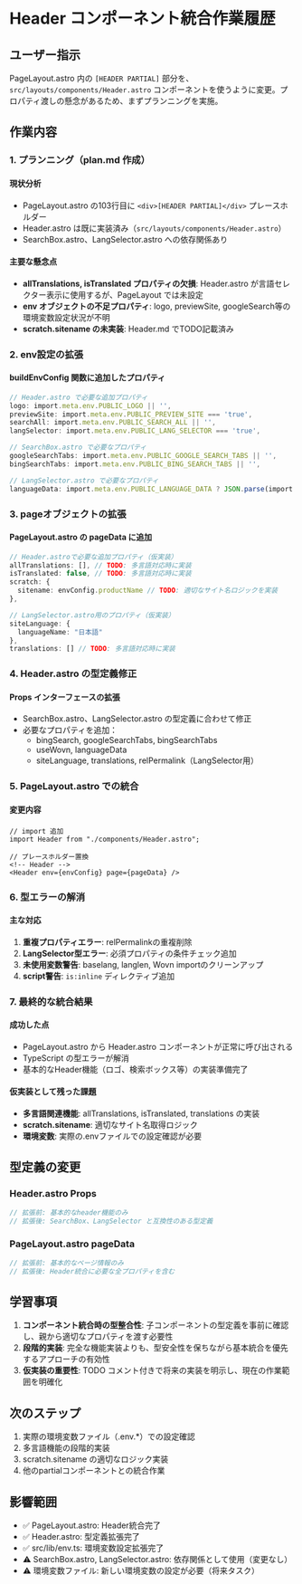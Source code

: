 # Header コンポーネント統合作業履歴

## ユーザー指示

PageLayout.astro 内の `[HEADER PARTIAL]` 部分を、`src/layouts/components/Header.astro` コンポーネントを使うように変更。プロパティ渡しの懸念があるため、まずプランニングを実施。

## 作業内容

### 1. プランニング（plan.md 作成）

#### 現状分析
- PageLayout.astro の103行目に `<div>[HEADER PARTIAL]</div>` プレースホルダー
- Header.astro は既に実装済み（`src/layouts/components/Header.astro`）
- SearchBox.astro、LangSelector.astro への依存関係あり

#### 主要な懸念点
- **allTranslations, isTranslated プロパティの欠損**: Header.astro が言語セレクター表示に使用するが、PageLayout では未設定
- **env オブジェクトの不足プロパティ**: logo, previewSite, googleSearch等の環境変数設定状況が不明
- **scratch.sitename の未実装**: Header.md でTODO記載済み

### 2. env設定の拡張

#### buildEnvConfig 関数に追加したプロパティ
```typescript
// Header.astro で必要な追加プロパティ
logo: import.meta.env.PUBLIC_LOGO || '',
previewSite: import.meta.env.PUBLIC_PREVIEW_SITE === 'true',
searchAll: import.meta.env.PUBLIC_SEARCH_ALL || '',
langSelector: import.meta.env.PUBLIC_LANG_SELECTOR === 'true',

// SearchBox.astro で必要なプロパティ
googleSearchTabs: import.meta.env.PUBLIC_GOOGLE_SEARCH_TABS || '',
bingSearchTabs: import.meta.env.PUBLIC_BING_SEARCH_TABS || '',

// LangSelector.astro で必要なプロパティ
languageData: import.meta.env.PUBLIC_LANGUAGE_DATA ? JSON.parse(import.meta.env.PUBLIC_LANGUAGE_DATA) : undefined
```

### 3. pageオブジェクトの拡張

#### PageLayout.astro の pageData に追加
```typescript
// Header.astroで必要な追加プロパティ（仮実装）
allTranslations: [], // TODO: 多言語対応時に実装
isTranslated: false, // TODO: 多言語対応時に実装
scratch: {
  sitename: envConfig.productName // TODO: 適切なサイト名ロジックを実装
},

// LangSelector.astro用のプロパティ（仮実装）
siteLanguage: {
  languageName: "日本語"
},
translations: [] // TODO: 多言語対応時に実装
```

### 4. Header.astro の型定義修正

#### Props インターフェースの拡張
- SearchBox.astro、LangSelector.astro の型定義に合わせて修正
- 必要なプロパティを追加：
  - bingSearch, googleSearchTabs, bingSearchTabs
  - useWovn, languageData
  - siteLanguage, translations, relPermalink（LangSelector用）

### 5. PageLayout.astro での統合

#### 変更内容
```astro
// import 追加
import Header from "./components/Header.astro";

// プレースホルダー置換
<!-- Header -->
<Header env={envConfig} page={pageData} />
```

### 6. 型エラーの解消

#### 主な対応
1. **重複プロパティエラー**: relPermalinkの重複削除
2. **LangSelector型エラー**: 必須プロパティの条件チェック追加
3. **未使用変数警告**: baselang, langlen, Wovn importのクリーンアップ
4. **script警告**: `is:inline` ディレクティブ追加

### 7. 最終的な統合結果

#### 成功した点
- PageLayout.astro から Header.astro コンポーネントが正常に呼び出される
- TypeScript の型エラーが解消
- 基本的なHeader機能（ロゴ、検索ボックス等）の実装準備完了

#### 仮実装として残った課題
- **多言語関連機能**: allTranslations, isTranslated, translations の実装
- **scratch.sitename**: 適切なサイト名取得ロジック
- **環境変数**: 実際の.envファイルでの設定確認が必要

## 型定義の変更

### Header.astro Props
```typescript
// 拡張前: 基本的なheader機能のみ
// 拡張後: SearchBox、LangSelector と互換性のある型定義
```

### PageLayout.astro pageData
```typescript
// 拡張前: 基本的なページ情報のみ
// 拡張後: Header統合に必要な全プロパティを含む
```

## 学習事項

1. **コンポーネント統合時の型整合性**: 子コンポーネントの型定義を事前に確認し、親から適切なプロパティを渡す必要性
2. **段階的実装**: 完全な機能実装よりも、型安全性を保ちながら基本統合を優先するアプローチの有効性
3. **仮実装の重要性**: TODO コメント付きで将来の実装を明示し、現在の作業範囲を明確化

## 次のステップ

1. 実際の環境変数ファイル（.env.*）での設定確認
2. 多言語機能の段階的実装
3. scratch.sitename の適切なロジック実装
4. 他のpartialコンポーネントとの統合作業

## 影響範囲

- ✅ PageLayout.astro: Header統合完了
- ✅ Header.astro: 型定義拡張完了  
- ✅ src/lib/env.ts: 環境変数設定拡張完了
- ⚠️ SearchBox.astro, LangSelector.astro: 依存関係として使用（変更なし）
- ⚠️ 環境変数ファイル: 新しい環境変数の設定が必要（将来タスク）